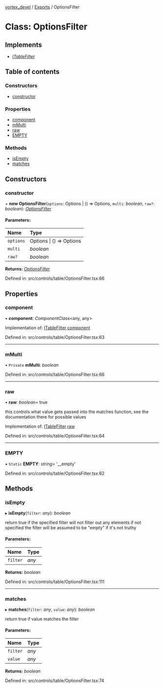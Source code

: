 [vortex_devel](../README.md) / [Exports](../modules.md) / OptionsFilter

# Class: OptionsFilter

## Implements

* [*ITableFilter*](../interfaces/types.itablefilter.md)

## Table of contents

### Constructors

- [constructor](optionsfilter.md#constructor)

### Properties

- [component](optionsfilter.md#component)
- [mMulti](optionsfilter.md#mmulti)
- [raw](optionsfilter.md#raw)
- [EMPTY](optionsfilter.md#empty)

### Methods

- [isEmpty](optionsfilter.md#isempty)
- [matches](optionsfilter.md#matches)

## Constructors

### constructor

\+ **new OptionsFilter**(`options`: Options \| () => Options, `multi`: *boolean*, `raw?`: *boolean*): [*OptionsFilter*](optionsfilter.md)

#### Parameters:

Name | Type |
:------ | :------ |
`options` | Options \| () => Options |
`multi` | *boolean* |
`raw?` | *boolean* |

**Returns:** [*OptionsFilter*](optionsfilter.md)

Defined in: src/controls/table/OptionsFilter.tsx:66

## Properties

### component

• **component**: *ComponentClass*<any, any\>

Implementation of: [ITableFilter](../interfaces/types.itablefilter.md).[component](../interfaces/types.itablefilter.md#component)

Defined in: src/controls/table/OptionsFilter.tsx:63

___

### mMulti

• `Private` **mMulti**: *boolean*

Defined in: src/controls/table/OptionsFilter.tsx:66

___

### raw

• **raw**: *boolean*= true

this controls what value gets passed into the matches function, see the documentation there
for possible values

Implementation of: [ITableFilter](../interfaces/types.itablefilter.md).[raw](../interfaces/types.itablefilter.md#raw)

Defined in: src/controls/table/OptionsFilter.tsx:64

___

### EMPTY

▪ `Static` **EMPTY**: *string*= '\_\_empty'

Defined in: src/controls/table/OptionsFilter.tsx:62

## Methods

### isEmpty

▸ **isEmpty**(`filter`: *any*): *boolean*

return true if the specified filter will not filter out any elements
if not specified the filter will be assumed to be "empty" if it's not truthy

#### Parameters:

Name | Type |
:------ | :------ |
`filter` | *any* |

**Returns:** *boolean*

Defined in: src/controls/table/OptionsFilter.tsx:111

___

### matches

▸ **matches**(`filter`: *any*, `value`: *any*): *boolean*

return true if value matches the filter

#### Parameters:

Name | Type |
:------ | :------ |
`filter` | *any* |
`value` | *any* |

**Returns:** *boolean*

Defined in: src/controls/table/OptionsFilter.tsx:74
